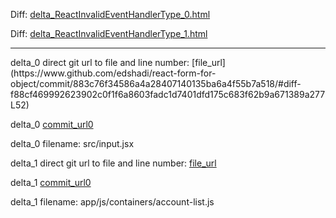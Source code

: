 Diff: [delta_ReactInvalidEventHandlerType_0.html](./delta_ReactInvalidEventHandlerType_0.html)

Diff: [delta_ReactInvalidEventHandlerType_1.html](./delta_ReactInvalidEventHandlerType_1.html)

<hr>
delta_0 direct git url to file and line number: [file_url](https://www.github.com/edshadi/react-form-for-object/commit/883c76f34586a4a28407140135ba6a4f55b7a518/#diff-f88cf469992623902c0f1f6a8603fadc1d7401dfd175c683f62b9a671389a277L52)

delta_0 [commit_url0](https://www.github.com/edshadi/react-form-for-object/commit/883c76f34586a4a28407140135ba6a4f55b7a518)

delta_0 filename: src/input.jsx



delta_1 direct git url to file and line number: [file_url](https://www.github.com/ue/electra/commit/8f586bd6313b4541738039e812fb46ca43f6b809/#diff-03f41d0797c0f1c0ef0b38c3d644504e5b74236c91d5b0ed841688b85100a725L89)

delta_1 [commit_url0](https://www.github.com/ue/electra/commit/8f586bd6313b4541738039e812fb46ca43f6b809)

delta_1 filename: app/js/containers/account-list.js




